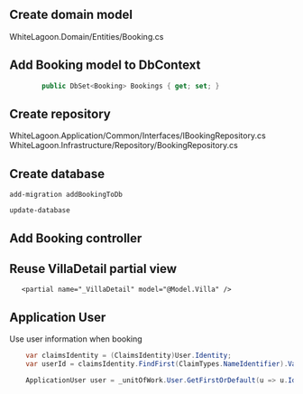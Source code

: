 ## Create domain model
WhiteLagoon.Domain/Entities/Booking.cs


## Add Booking model to DbContext
```cs
        public DbSet<Booking> Bookings { get; set; }
```

## Create repository
WhiteLagoon.Application/Common/Interfaces/IBookingRepository.cs
WhiteLagoon.Infrastructure/Repository/BookingRepository.cs


## Create database
```
add-migration addBookingToDb

update-database
```

## Add Booking controller



## Reuse VillaDetail partial view
```
   <partial name="_VillaDetail" model="@Model.Villa" />
```       


## Application User
Use user information when booking
```cs
    var claimsIdentity = (ClaimsIdentity)User.Identity;
    var userId = claimsIdentity.FindFirst(ClaimTypes.NameIdentifier).Value;

    ApplicationUser user = _unitOfWork.User.GetFirstOrDefault(u => u.Id == userId);
```
